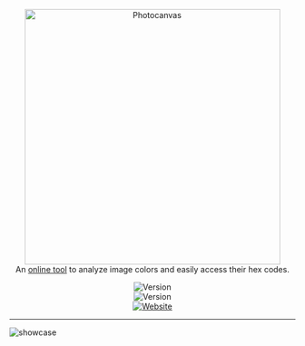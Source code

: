 <p align="center">
  <a href='https://photocanvas.xyz' target="_blank" ><img src="https://i.imgur.com/g5VDGwy.png" width="450" alt="Photocanvas" /><br/></a>
    <span>An <a href='https://photocanvas.xyz' target="_blank">online tool</a> to analyze image colors and easily access their hex codes.</span>
</p>
<p align="center">
 <img src="https://api.codemagic.io/apps/6186d6dff780e4ed5f9c7596/default-workflow/status_badge.svg" alt="Version" /> <br><img src="https://img.shields.io/github/languages/code-size/esentis/photocanvas?color=1F1D36&style=for-the-badge&label=size" alt="Version" /></br>
 <a href='https://photocanvas.xyz' target="_blank" ><img src='https://img.shields.io/website?down_message=Offline&style=for-the-badge&up_message=Online&url=https%3A%2F%2Fphotocanvas.xyz' alt='Website'/></a>
</br>
</p>

---

<img src="./photocanvas" alt="showcase"/>
